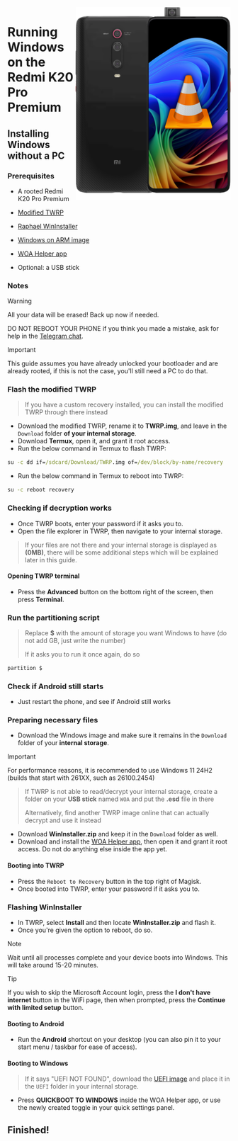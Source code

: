 <img align="right" src="https://github.com/new-WoA-Raphael/woa-raphael/blob/main/media/raphaelbutnotass.png" width="350" alt="Windows 11 running on a Redmi K20 Pro">

# Running Windows on the Redmi K20 Pro Premium

## Installing Windows without a PC

### Prerequisites
- A rooted Redmi K20 Pro Premium

- [Modified TWRP](https://github.com/new-WoA-Raphael/woa-raphael/releases/download/Files/modded-twrp-raphael.img)

- [Raphael WinInstaller](https://github.com/new-WoA-Raphael/woa-raphael/releases/download/Files/RaphaelWinInstaller.zip)

- [Windows on ARM image](https://arkt-7.github.io/woawin/)

- [WOA Helper app](https://github.com/n00b69/woa-helper/releases/tag/APK)

- Optional: a USB stick

### Notes
> [!WARNING]  
> All your data will be erased! Back up now if needed.
> 
> DO NOT REBOOT YOUR PHONE if you think you made a mistake, ask for help in the [Telegram chat](https://t.me/woaraphael).

> [!Important]
> This guide assumes you have already unlocked your bootloader and are already rooted, if this is not the case, you'll still need a PC to do that.

### Flash the modified TWRP
> If you have a custom recovery installed, you can install the modified TWRP through there instead
- Download the modified TWRP, rename it to **TWRP.img**, and leave in the `Download` folder **of your internal storage**.
- Download **Termux**, open it, and grant it root access.
- Run the below command in Termux to flash TWRP:
```cmd
su -c dd if=/sdcard/Download/TWRP.img of=/dev/block/by-name/recovery
```
- Run the below command in Termux to reboot into TWRP:
```cmd
su -c reboot recovery
```

### Checking if decryption works
- Once TWRP boots, enter your password if it asks you to.
- Open the file explorer in TWRP, then navigate to your internal storage.
> If your files are not there and your internal storage is displayed as **(0MB)**, there will be some additional steps which will be explained later in this guide.

#### Opening TWRP terminal
- Press the **Advanced** button on the bottom right of the screen, then press **Terminal**.

### Run the partitioning script
> Replace **$** with the amount of storage you want Windows to have (do not add GB, just write the number)
> 
> If it asks you to run it once again, do so
```cmd
partition $
``` 

### Check if Android still starts
- Just restart the phone, and see if Android still works

### Preparing necessary files
- Download the Windows image and make sure it remains in the `Download` folder of your **internal storage**.
> [!Important]
> For performance reasons, it is recommended to use Windows 11 24H2 (builds that start with 261XX, such as 26100.2454)

> If TWRP is not able to read/decrypt your internal storage, create a folder on your **USB stick** named `WOA` and put the **.esd** file in there
>
> Alternatively, find another TWRP image online that can actually decrypt and use it instead
- Download **WinInstaller.zip** and keep it in the `Download` folder as well.
- Download and install the [WOA Helper app](https://github.com/new-WoA-Raphael/woa-helper/releases/tag/APK), then open it and grant it root access. Do not do anything else inside the app yet.

#### Booting into TWRP
- Press the `Reboot to Recovery` button in the top right of Magisk.
- Once booted into TWRP, enter your password if it asks you to.

### Flashing WinInstaller
- In TWRP, select **Install** and then locate **WinInstaller.zip** and flash it.
- Once you're given the option to reboot, do so.
> [!Note]
> Wait until all processes complete and your device boots into Windows. This will take around 15-20 minutes.

> [!Tip]
> If you wish to skip the Microsoft Account login, press the **I don't have internet** button in the WiFi page, then when prompted, press the **Continue with limited setup** button.

#### Booting to Android
- Run the **Android** shortcut on your desktop (you can also pin it to your start menu / taskbar for ease of access).

#### Booting to Windows
> If it says "UEFI NOT FOUND", download the [UEFI image](https://github.com/new-WoA-Raphael/woa-raphael/releases/tag/UEFI) and place it in the `UEFI` folder in your internal storage.
- Press **QUICKBOOT TO WINDOWS** inside the WOA Helper app, or use the newly created toggle in your quick settings panel.

## Finished!

























